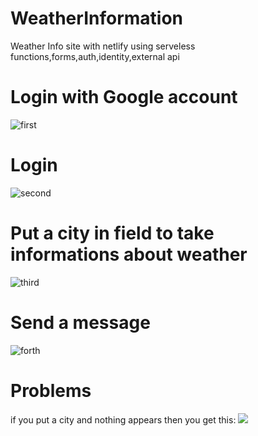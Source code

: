 # WeatherInformation
Weather Info site with netlify using serveless functions,forms,auth,identity,external api


# Login with Google account 

![first](https://i.ibb.co/6cKxgTT/first.png)

# Login

![second](https://i.ibb.co/svH8wQn/sec.png)

# Put a city in field to take informations about weather

![third](https://i.ibb.co/jh6w7s7/3d.png)

# Send a message

![forth](https://i.ibb.co/HtxcydD/4.png)

# Problems
if you put a city and nothing appears then you get this:
![](https://ibb.co/Jm03XgQ)
